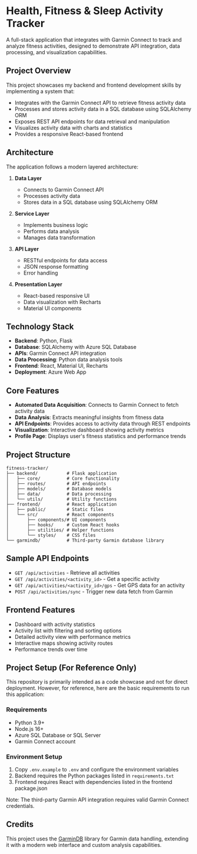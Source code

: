 # Health, Fitness & Sleep Activity Tracker

A full-stack application that integrates with Garmin Connect to track and analyze fitness activities, designed to demonstrate API integration, data processing, and visualization capabilities.

## Project Overview

This project showcases my backend and frontend development skills by implementing a system that:

- Integrates with the Garmin Connect API to retrieve fitness activity data
- Processes and stores activity data in a SQL database using SQLAlchemy ORM
- Exposes REST API endpoints for data retrieval and manipulation
- Visualizes activity data with charts and statistics
- Provides a responsive React-based frontend

## Architecture

The application follows a modern layered architecture:

1. **Data Layer**
   - Connects to Garmin Connect API
   - Processes activity data
   - Stores data in a SQL database using SQLAlchemy ORM

2. **Service Layer**
   - Implements business logic
   - Performs data analysis
   - Manages data transformation

3. **API Layer**
   - RESTful endpoints for data access
   - JSON response formatting
   - Error handling

4. **Presentation Layer**
   - React-based responsive UI
   - Data visualization with Recharts
   - Material UI components

## Technology Stack

- **Backend**: Python, Flask
- **Database**: SQLAlchemy with Azure SQL Database
- **APIs**: Garmin Connect API integration
- **Data Processing**: Python data analysis tools
- **Frontend**: React, Material UI, Recharts
- **Deployment**: Azure Web App

## Core Features

- **Automated Data Acquisition**: Connects to Garmin Connect to fetch activity data
- **Data Analysis**: Extracts meaningful insights from fitness data
- **API Endpoints**: Provides access to activity data through REST endpoints
- **Visualization**: Interactive dashboard showing activity metrics
- **Profile Page**: Displays user's fitness statistics and performance trends

## Project Structure

```
fitness-tracker/
├── backend/           # Flask application
│   ├── core/          # Core functionality
│   ├── routes/        # API endpoints
│   ├── models/        # Database models
│   ├── data/          # Data processing
│   └── utils/         # Utility functions
├── frontend/          # React application
│   ├── public/        # Static files
│   └── src/           # React components
│       ├── components/# UI components
│       ├── hooks/     # Custom React hooks
│       ├── utilities/ # Helper functions
│       └── styles/    # CSS files
└── garmindb/          # Third-party Garmin database library
```

## Sample API Endpoints

- `GET /api/activities` - Retrieve all activities
- `GET /api/activities/<activity_id>` - Get a specific activity
- `GET /api/activities/<activity_id>/gps` - Get GPS data for an activity
- `POST /api/activities/sync` - Trigger new data fetch from Garmin

## Frontend Features

- Dashboard with activity statistics
- Activity list with filtering and sorting options
- Detailed activity view with performance metrics
- Interactive maps showing activity routes
- Performance trends over time

## Project Setup (For Reference Only)

This repository is primarily intended as a code showcase and not for direct deployment. However, for reference, here are the basic requirements to run this application:

### Requirements
- Python 3.9+
- Node.js 16+
- Azure SQL Database or SQL Server
- Garmin Connect account

### Environment Setup
1. Copy `.env.example` to `.env` and configure the environment variables
2. Backend requires the Python packages listed in `requirements.txt`
3. Frontend requires React with dependencies listed in the frontend package.json

Note: The third-party Garmin API integration requires valid Garmin Connect credentials.

## Credits

This project uses the [GarminDB](https://github.com/tcgoetz/GarminDB) library for Garmin data handling, extending it with a modern web interface and custom analysis capabilities.
